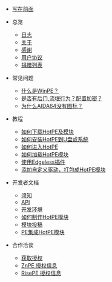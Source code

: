 <!-- _sidebar.md -->

* [写在前面](/README)

* 总览
  * [日志](/overview/log)
  * [关于](/overview/about)
  * [感谢](/overview/thanks)
  * [用户协议](/overview/contract)
  * [捐赠列表](/overview/donate)

* 常见问题
  * [什么是WinPE？](/matter/what_winpe)
  * [是否有后门,流氓行为？配置加密？](/matter/safety)
  * [为什么AIDA64没有图标？](/matter/aida64)

* 教程
  * [如何下载HotPE及模块](/course/down)
  * [如何安装HotPE到U盘或系统](/course/install)
  * [如何进入HotPE](/course/intohotpe)
  * [如何加载HotPE模块](/course/loadhpm)
  * [使用Edgeless插件](/course/edgeless)
  * [添加自定义驱动，打包成HotPE模块](/course/driver_hpm)

* 开发者文档
  * [须知](/Devdoc/notice)
  * [API](/Devdoc/api)
  * [开发环境](/Devdoc/dve_env)
  * [如何制作HotPE模块](/Devdoc/makehpm)
  * [模块投稿](/Devdoc/hpm_con)
  * [PE集成HotPE模块](/Devdoc/shifthpm)

* 合作洽谈
  * [获取授权](/cooperation/permit)
  * [ZnPE 授权信息](/cooperation/ZnPE)
  * [RisePE 授权信息](/cooperation/RisePE)
  
